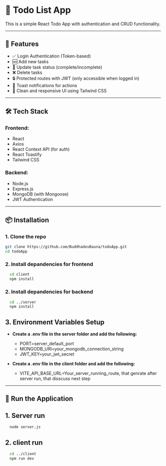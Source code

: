# 📝 Todo List App
This is a simple React Todo App with authentication and CRUD functionality.

---

## 🚀 Features
- ✅ Login Authentication (Token-based)
- 🆕 Add new tasks
- 🔁 Update task status (complete/incomplete)
- ❌ Delete tasks
- 🔒 Protected routes with JWT (only accessible when logged in)
- 💬 Toast notifications for actions
- 🧼 Clean and responsive UI using Tailwind CSS

---

## 🛠️ Tech Stack

### Frontend:
- React
- Axios
- React Context API (for auth)
- React Toastify
- Tailwind CSS

### Backend:
- Node.js
- Express.js
- MongoDB (with Mongoose)
- JWT Authentication

---


## 📦 Installation

### 1. Clone the repo
```bash
git clone https://github.com/BuddhadevBauna/todoApp.git
cd todoApp
```

### 2. Install depandencies for frontend
```bash
  cd client
  npm install
```

### 2. Install depandencies for backend
```bash
  cd ../server
  npm install
```

## 3. Environment Variables Setup
- **Create a .env file in the server folder and add the following:**
  - PORT=server_default_port
  - MONGODB_URI=your_mongodb_connection_string
  - JWT_KEY=your_jwt_secret

- **Create a .env file in the client folder and add the following:**
  - VITE_API_BASE_URL=Your_server_running_route, that genrate after server run, that disscuss next step

---

## 🚀 Run the Application

## 1. Server run
```bash
  node server.js
```
## 2. client run
```bash
  cd ../client
  npm run dev
```